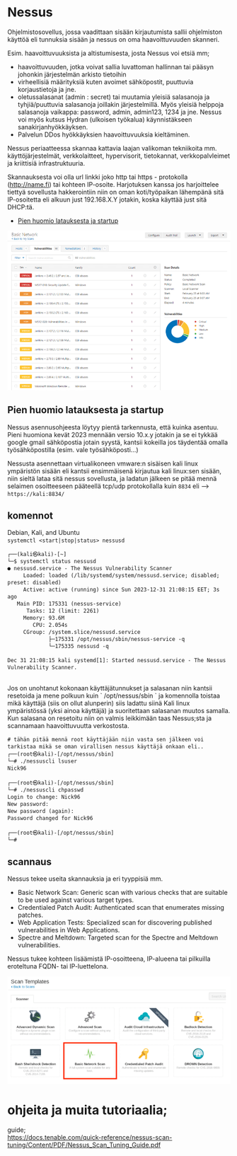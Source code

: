 # Nessus

Ohjelmistosovellus, jossa vaadittaan sisään kirjautumista sallii ohjelmiston käyttöä eli tunnuksia sisään ja nessus on oma haavoittuvuuden skanneri. 

Esim. haavoittuvuuksista ja altistumisesta, josta Nessus voi etsiä mm;
- haavoittuvuuden, jotka voivat sallia luvattoman hallinnan tai pääsyn johonkin järjestelmän arkisto tietoihin
- virheellisiä määrityksiä kuten avoimet sähköpostit, puuttuvia korjaustietoja ja jne.
- oletussalasanat (admin : secret) tai muutamia yleisiä salasanoja ja tyhjiä/puuttuvia salasanoja joillakin järjestelmillä. Myös yleisiä helppoja salasanoja vaikappa: password, admin, admin123, 1234 ja jne. Nessus voi myös kutsus Hydran (ulkoisen työkalua) käynnistäkseen sanakirjanhyökkäyksen.
- Palvelun DDos hyökkäyksien haavoittuvuuksia kieltäminen.

Nessus periaatteessa skannaa kattavia laajan valikoman tekniikoita mm. käyttöjärjestelmät, verkkolaitteet, hypervisorit, tietokannat, verkkopalvleimet ja kriittisiä infrastruktuuria. 

Skannauksesta voi olla url linkki joko http tai https - protokolla (http://name.fi) tai kohteen IP-osoite. Harjotuksen kanssa jos harjoittelee tiettyä sovellusta hakkerointiin niin on oman koti/työpaikan lähempänä sitä IP-osoitetta eli alkuun just 192.168.X.Y jotakin, koska käyttää just sitä DHCP:tä.

* [Pien huomio latauksesta ja startup](#pien-huomio-latauksesta-ja-startup)

![Alt text](nessus_image/nessus_1.png)

## Pien huomio latauksesta ja startup

Nessus asennusohjeesta löytyy pientä tarkennusta, että kuinka asentuu. Pieni huomiona kevät 2023 mennään versio 10.x.y jotakin ja se ei tykkää google gmail sähköpostia jotain syystä, kantsii kokeilla jos täydentää omalla työsähköpostilla (esim. vale työsähköposti...)

Nessusta asennettaan virtualikoneen vmware:n sisäisen kali linux ympäristön sisään eli kantsii ensimmäisenä kirjautua kali linux:sen sisään, niin sieltä lataa sitä nessus sovellusta, ja ladatun jälkeen se pitää mennä selaimen osoitteeseen pääteellä tcp/udp protokollalla kuin `8834` eli --> ` https://kali:8834/`

## komennot

Debian, Kali, and Ubuntu <br>
`systemctl <start|stop|status> nessusd`

```
┌──(kali㉿kali)-[~]
└─$ systemctl status nessusd
● nessusd.service - The Nessus Vulnerability Scanner
     Loaded: loaded (/lib/systemd/system/nessusd.service; disabled; preset: disabled)
     Active: active (running) since Sun 2023-12-31 21:08:15 EET; 3s ago
   Main PID: 175331 (nessus-service)
      Tasks: 12 (limit: 2261)
     Memory: 93.6M
        CPU: 2.054s
     CGroup: /system.slice/nessusd.service
             ├─175331 /opt/nessus/sbin/nessus-service -q
             └─175335 nessusd -q

Dec 31 21:08:15 kali systemd[1]: Started nessusd.service - The Nessus Vulnerability Scanner.

```

<br>
Jos on unohtanut kokonaan käyttäjätunnukset ja salasanan niin kantsii resetoida ja mene polkuun kuin ` /opt/nessus/sbin ` ja komennolla toistaa mikä käyttäjä (siis on ollut alunperin) siis ladattu siinä Kali linux ympäristössä (yksi ainoa käyttäjä) ja suoritettaan salasanan muutos samalla. Kun salasana on resetoitu niin on valmis leikkimään taas Nessus;sta ja scannamaan haavoittuvuutta verkostosta.

```
# tähän pitää mennä root käyttäjään niin vasta sen jälkeen voi tarkistaa mikä se oman virallisen nessus käyttäjä onkaan eli..
┌──(root㉿kali)-[/opt/nessus/sbin]
└─# ./nessuscli lsuser
Nick96

┌──(root㉿kali)-[/opt/nessus/sbin]
└─# ./nessuscli chpasswd
Login to change: Nick96
New password: 
New password (again): 
Password changed for Nick96
                                                                                                      
┌──(root㉿kali)-[/opt/nessus/sbin]
└─#
```

## scannaus

Nessus tekee useita skannauksia ja eri tyyppisiä mm.
-  Basic Network Scan: Generic scan with various checks that are suitable to be used against various target types.
-  Credentialed Patch Audit: Authenticated scan that enumerates missing patches.
-  Web Application Tests: Specialized scan for discovering published vulnerabilities in Web Applications.
-  Spectre and Meltdown: Targeted scan for the Spectre and Meltdown vulnerabilities.

Nessus tukee kohteen lisäämistä IP-osoitteena, IP-alueena tai pilkuilla eroteltuna FQDN- tai IP-luettelona.

![Alt text](nessus_image/nessus_2.png)

# ohjeita ja muita tutoriaalia;

guide; <br>
https://docs.tenable.com/quick-reference/nessus-scan-tuning/Content/PDF/Nessus_Scan_Tuning_Guide.pdf
